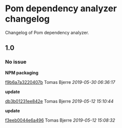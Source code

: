 
 # Pom dependency analyzer changelog

Changelog of Pom dependency analyzer.

## 1.0
### No issue

**NPM packaging**


[f9b6a7a3220407b](https://github.com/tomasbjerre/pom-dependency-analyzer/commit/f9b6a7a3220407b) Tomas Bjerre *2019-05-30 06:36:17*

**update**


[db3b01231ee842e](https://github.com/tomasbjerre/pom-dependency-analyzer/commit/db3b01231ee842e) Tomas Bjerre *2019-05-12 15:10:44*

**update**


[f3eeb0044e6a496](https://github.com/tomasbjerre/pom-dependency-analyzer/commit/f3eeb0044e6a496) Tomas Bjerre *2019-05-12 15:08:32*


 